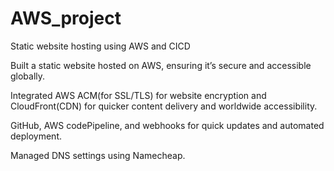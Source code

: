 # AWS_project
Static website hosting using AWS and CICD

Built a static website hosted on AWS, ensuring it’s secure and accessible globally.

Integrated AWS ACM(for SSL/TLS) for website encryption and CloudFront(CDN) for quicker content delivery and worldwide accessibility.

GitHub, AWS codePipeline, and webhooks for quick updates and automated deployment.

Managed DNS settings using Namecheap.
